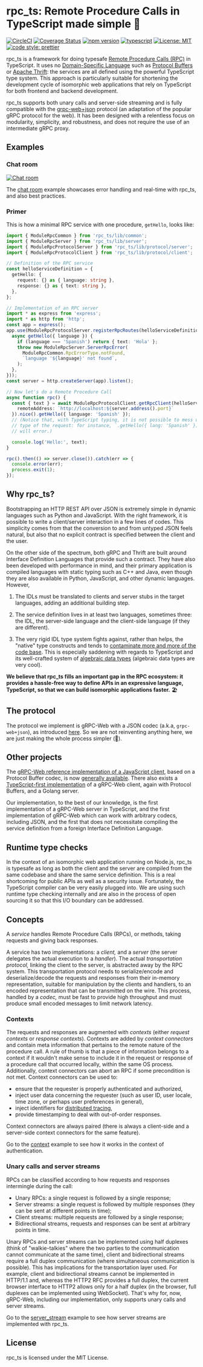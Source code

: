 # rpc_ts: Remote Procedure Calls in TypeScript made simple 🤞

[![CircleCI](https://circleci.com/gh/aiden/rpc_ts/tree/master.svg?style=svg)](https://circleci.com/gh/aiden/rpc_ts/tree/master) [![Coverage Status](https://coveralls.io/repos/github/aiden/rpc_ts/badge.svg?branch=master)](https://coveralls.io/github/aiden/rpc_ts?branch=master) [![npm version](https://badge.fury.io/js/rpc_ts.svg)](https://badge.fury.io/js/rpc_ts) [![typescript](./docs/typescript.svg)](https://aleen42.github.io/badges/src/typescript.svg) [![License: MIT](https://img.shields.io/badge/License-MIT-yellow.svg)](https://opensource.org/licenses/MIT) [![code style: prettier](https://img.shields.io/badge/code_style-prettier-ff69b4.svg)](https://github.com/prettier/prettier)

rpc_ts is a framework for doing typesafe [Remote Procedure Calls (RPC)](https://en.wikipedia.org/wiki/Remote_procedure_call) in TypeScript. It uses no [Domain-Specific Language](https://en.wikipedia.org/wiki/Domain-specific_language) such as [Protocol Buffers](https://developers.google.com/protocol-buffers/) or [Apache Thrift](https://thrift.apache.org/): the services are all defined using the powerful TypeScript type system. This approach is particularly suitable for shortening the development cycle of isomorphic web applications that rely on TypeScript for both frontend and backend development.

rpc_ts supports both unary calls and server-side streaming and is fully compatible with the [grpc-web+json](https://github.com/grpc/grpc-web) protocol (an adaptation of the popular gRPC protocol for the web). It has been designed with a relentless focus on modularity, simplicity, and robustness, and does not require the use of an intermediate gRPC proxy.

## Examples

### Chat room

[![Chat room](docs/rpc_ts_chat_demo.gif)](https://github.com/aiden/rpc_ts_chat)

The [chat room](https://github.com/aiden/rpc_ts_chat) example showcases error handling and real-time with rpc_ts, and also best practices.

### Primer

This is how a minimal RPC service with one procedure, `getHello`, looks like:

```Typescript
import { ModuleRpcCommon } from 'rpc_ts/lib/common';
import { ModuleRpcServer } from 'rpc_ts/lib/server';
import { ModuleRpcProtocolServer } from 'rpc_ts/lib/protocol/server';
import { ModuleRpcProtocolClient } from 'rpc_ts/lib/protocol/client';

// Definition of the RPC service
const helloServiceDefinition = {
  getHello: {
    request: {} as { language: string },
    response: {} as { text: string },
  },
};

// Implementation of an RPC server
import * as express from 'express';
import * as http from 'http';
const app = express();
app.use(ModuleRpcProtocolServer.registerRpcRoutes(helloServiceDefinition, {
  async getHello({ language }) {
    if (language === 'Spanish') return { text: 'Hola' };
    throw new ModuleRpcServer.ServerRpcError(
      ModuleRpcCommon.RpcErrorType.notFound,
      `language '${language}' not found`,
    );
  },
}));
const server = http.createServer(app).listen();

// Now let's do a Remote Procedure Call
async function rpc() {
  const { text } = await ModuleRpcProtocolClient.getRpcClient(helloServiceDefinition, {
    remoteAddress: `http://localhost:${server.address().port}`
  }).nice().getHello({ language: 'Spanish' });
  // (Notice that, with TypeScript typing, it is not possible to mess up the
  // type of the request: for instance, `.getHello({ lang: 'Spanish' })`
  // will error.)

  console.log('Hello:', text);
}

rpc().then(() => server.close()).catch(err => {
  console.error(err);
  process.exit(1);
});
```

## Why rpc_ts?

Bootstrapping an HTTP REST API over JSON is extremely simple in dynamic languages such as Python and JavaScript. With the right framework, it is possible to write a client/server interaction in a few lines of codes. This simplicity comes from that the conversion to and from untyped JSON feels natural, but also that no explicit contract is specified between the client and the user.

On the other side of the spectrum, both gRPC and Thrift are built around Interface Definition Languages that provide such a contract. They have also been developed with performance in mind, and their primary application is compiled languages with static typing such as C++ and Java, even though they are also available in Python, JavaScript, and other dynamic languages. However,

1.  The IDLs must be translated to clients and server stubs in the target languages, adding an additional building step.

2.  The service definition lives in at least two languages, sometimes three: the IDL, the server-side language and the client-side language (if they are different).

3.  The very rigid IDL type system fights against, rather than helps, the "native" type constructs and tends to [contaminate more and more of the code base](http://reasonablypolymorphic.com/blog/protos-are-wrong/). This is especially saddening with regards to TypeScript and its well-crafted system of [algebraic data types](https://en.wikipedia.org/wiki/Algebraic_data_type) (algebraic data types are very cool).

**We believe that rpc_ts fills an important gap in the RPC ecosystem: it provides a hassle-free way to define APIs in an expressive language, TypeScript, so that we can build isomorphic applications faster.** 🏖

## The protocol

The protocol we implement is gRPC-Web with a JSON codec (a.k.a, `grpc-web+json`), as introduced [here](https://github.com/grpc/grpc/blob/master/doc/PROTOCOL-WEB.md). So we are not reinventing anything here, we are just making the whole process simpler (🤞).

## Other projects

The [gRPC-Web reference implementation of a JavaScript client](https://github.com/grpc/grpc-web), based on a Protocol Buffer codec, is now [generally available](https://www.cncf.io/blog/2018/10/24/grpc-web-is-going-ga/). There also exists a [TypeScript-first implementation](https://github.com/improbable-eng/grpc-web) of a gRPC-Web client, again with Protocol Buffers, and a Golang server.

Our implementation, to the best of our knowledge, is the first implementation of a gRPC-Web server in TypeScript, and the first implementation of gRPC-Web which can work with arbitrary codecs, including JSON, and the first that does not necessitate compiling the service definition from a foreign Interface Definition Language.

## Runtime type checks

In the context of an isomorphic web application running on Node.js, rpc_ts is typesafe as long as both the client and the server are compiled from the same codebase and share the same service definition. This is a real shortcoming for public APIs as well as a security issue. Fortunately, the TypeScript compiler can be very easily plugged into. We are using such runtime type checking internally and are also in the process of open sourcing it so that this I/O boundary can be addressed.

## Concepts

A _service_ handles Remote Procedure Calls (RPCs), or methods, taking requests and giving back responses.

A service has two implementations: a _client,_ and a _server_ (the server delegates the actual execution to a _handler_). The actual _transportation protocol,_ linking the client to the server, is abstracted away by the RPC system. This transportation protocol needs to serialize/encode and deserialize/decode the requests and responses from their in-memory representation, suitable for manipulation by the clients and handlers, to an encoded representation that can be transmitted on the wire. This process, handled by a _codec,_ must be fast to provide high throughput and must produce small encoded messages to limit network latency.

### Contexts

The requests and responses are augmented with _contexts_ (either _request contexts_ or _response contexts_). Contexts are added by _context connectors_ and contain meta information that pertains to the remote nature of the procedure call. A rule of thumb is that a piece of information belongs to a context if it wouldn't make sense to include it in the request or response of a procedure call that occurred locally, within the same OS process. Additionally, context connectors can abort an RPC if some precondition is not met. Context connectors can be used to:

- ensure that the requester is properly authenticated and authorized,
- inject user data concerning the requester (such as user ID, user locale, time zone, or perhaps user preferences in general),
- inject identifiers for [distributed tracing](http://opentracing.io/documentation/),
- provide timestamping to deal with out-of-order responses.

Context connectors are always paired (there is always a client-side and a server-side context connectors for the same feature).

Go to the [context](./src/examples/context) example to see how it works in the context of authentication.

### Unary calls and server streams

RPCs can be classified according to how requests and responses intermingle during the call:

- Unary RPCs: a single request is followed by a single response;
- Server streams: a single request is followed by multiple responses (they can be sent at different points in time);
- Client streams: multiple requests are followed by a single response;
- Bidirectional streams, requests and responses can be sent at arbitrary points in time.

Unary RPCs and server streams can be implemented using half duplexes (think of "walkie-talkies" where the two parties to the communication cannot communicate at the same time), client and bidirectional streams require a full duplex communication (where simultaneous communication is possible). This has implications for the transportation layer used. For example, client and bidirectional streams cannot be implemented in HTTP/1.1 and, whereas the HTTP2 RFC provides a full duplex, the current browser interface to HTTP2 allows only for a half duplex (in the browser, full duplexes can be implemented using WebSocket). That's why for, now, gRPC-Web, including our implementation, only supports unary calls and server streams.

Go to the [server_stream](.src/examples/server_stream) example to see how server streams are implemented with rpc_ts.

## License

rpc_ts is licensed under the MIT License.
